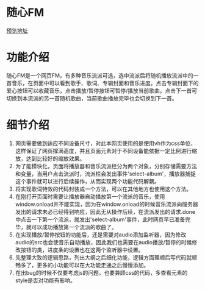 # 随心FM
[预览地址](https://zooeydotmango.github.io/HungerMusic/index.html)
# 功能介绍
随心FM是一个网页FM，有多种音乐流派可选，选中流派后将随机播放流派中的一首音乐，在页面中可以看到歌手、歌词、专辑封面和音乐进度。点击专辑封面下的爱心按钮可以收藏音乐，点击播放/暂停按钮可暂停/播放当前歌曲，点击下一首可切换到本流派的另一首随机歌曲，当前歌曲播放完毕也会切换到下一首。
# 细节介绍
1. 网页需要做到适应不同设备尺寸，对此本网页使用的是使用vh作为css单位，这样保证了网页撑满高度，并且页面元素对于不同设备能依据一定比例进行缩放，达到比较好的缩放效果。
2. 为了能模块化，页面将播放器和音乐流派栏分为两个对象，分别存储需要方法和变量，当用户点击流派时，流派栏会发出事件'select-album'，播放器捕捉这个事件就可以进行后续操作，从而实现两个功能代码解耦。
3. 将实现歌词特效的代码封装成一个方法，可以在其他地方也使用这个方法。
4. 在刚打开页面时需要让播放器自动播放第一个流派的音乐，使用window.onload并不能实现，因为在window.onload的时候音乐流派向服务器发出的请求未必已经得到响应，因此无从操作后续，在流派发出的请求.done中点击一下第一个流派，就发出'select-album'事件，此时网页早已准备完毕，就可以成功播放第一个流派的歌曲了。
5. 在实现播放/暂停按钮的功能后，还是需要对audio添加监听器，因为修改audio的src也会使音乐自动播放，因此我们也需要在audio播放/暂停的时候修改按钮的类，进度条的设置也在这两个监听器中设置。
6. 先整理大致的逻辑思路，列出大纲之后细化功能，逻辑方面理顺后写代码就顺畅多了，更多的小功能可以在大功能走通之后慢慢添加。
7. 在出bug的时候不仅要考虑js的问题，也要兼顾css的代码，多查看元素的style是否对功能有影响。